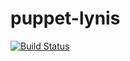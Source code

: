 puppet-lynis
============

[![Build Status](https://travis-ci.org/christopherhatton/puppet-lynis.svg)](https://travis-ci.org/christopherhatton/puppet-lynis)
